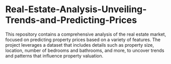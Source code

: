 # Real-Estate-Analysis-Unveiling-Trends-and-Predicting-Prices
This repository contains a comprehensive analysis of the real estate market, focused on predicting property prices based on a variety of features. The project leverages a dataset that includes details such as property size, location, number of bedrooms and bathrooms, and more, to uncover trends and patterns that influence property valuation.
